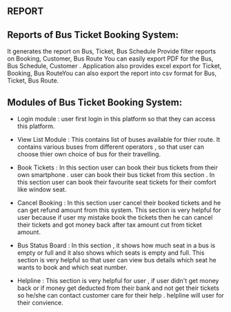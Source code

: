 ## REPORT

## Reports of Bus Ticket Booking System:

It generates the report on Bus, Ticket, Bus Schedule Provide filter reports on Booking, Customer, Bus Route You can easily export PDF for the Bus, Bus Schedule, Customer .
Application also provides excel export for Ticket, Booking, Bus RouteYou can also export the report into csv format for Bus, Ticket, Bus Route.

## Modules of Bus Ticket Booking System:

* Login module : user first login in this platform so that they can access this platform.

* View List Module : This contains list of buses available for thier route.
  It contains various buses from different operators , so that user can choose thier own choice of bus for their travelling.

* Book Tickets : In this section user can book their bus tickets from their own smartphone .
    user can book their bus ticket from this section .
    In this section user can book their favourite seat tickets for their comfort like window seat. 

* Cancel Booking : In this section user cancel their booked tickets and he can get refund amount from this system.
      This section is very helpful for user because if user my mistake book the tickets then he can cancel their tickets 
      and got money back after tax amount cut from ticket amount.

* Bus Status Board : In this section , it shows how much seat in a bus is empty or full and it also shows which seats is empty and full.
   This section is very helpful so that user can view bus details which seat he wants to book and which seat number.

* Helpline : This section is very helpful for user , if user didn't get money back or if money get deducted from 
        their bank and not get their tickets so he/she can contact customer care for their help .
        helpline will user for their convience.

        


